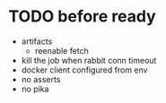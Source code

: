 # TODO before ready
- artifacts
  - reenable fetch
- kill the job when rabbit conn timeout
- docker client configured from env
- no asserts
- no pika
